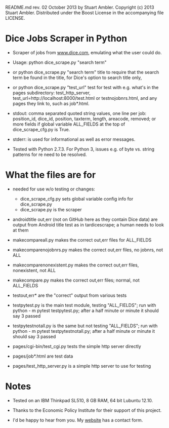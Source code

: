 README.md rev. 02 October 2013 by Stuart Ambler.
Copyright (c) 2013 Stuart Ambler.
Distributed under the Boost License in the accompanying file LICENSE.

Dice Jobs Scraper in Python
========
- Scraper of jobs from www.dice.com, emulating what the user could do.

- Usage: python dice\_scrape.py "search term"

- or     python dice\_scrape.py "search term" title
to require that the search term be found in the title, for Dice's option to
search title only,

- or     python dice\_scrape.py "test\_url" test
for test with e.g. what's in the pages subdirectory: test\_http\_server,
test\_url=http://localhost:8000/test.html or testnojobnrs.html, and any pages
 they link to, such as job*.html.

- stdout: comma separated quoted string values, one line per job:
position\_id, dice\_id, position, taxterm, length, areacode, removed; or more
fields if global variable ALL\_FIELDS at the top of dice\_scrape\_cfg.py is True.

- stderr: is used for informational as well as error messages.

- Tested with Python 2.7.3.  For Python 3, issues e.g. of byte vs. string
patterns for re need to be resolved.

What the files are for
======================
- needed for use w/o testing or changes:
  * dice\_scrape\_cfg.py sets global variable config info for dice\_scrape.py
  * dice\_scrape.py is the scraper

- androidtitle out,err (not on GitHub here as they contain Dice data) are output from Android title test as in tardicescrape; a human needs to look at them

- makecompareall.py makes the correct out,err files for ALL\_FIELDS

- makecomparenojobnrs.py makes the correct out,err files, no jobnrs, not ALL

- makecomparenonexistent.py makes the correct out,err files, nonexistent, not ALL

- makecompare.py makes the correct out,err files; normal, not ALL\_FIELDS

- testout,err* are the "correct" output from various tests

- testpytest.py is the main test module, testing "ALL\_FIELDS"; run with python - m pytest testpytest.py; after a half minute or minute it should say 3 passed

- testpytestnotall.py is the same but not testing "ALL\_FIELDS"; run with python - m pytest testpytestnotall.py; after a half minute or minute it should say 3 passed

- pages/cgi-bin/test\_cgi.py tests the simple http server directly

- pages/job*.html are test data

- pages/test\_http\_server.py is a simple http server to use for testing


Notes
======================
- Tested on an IBM Thinkpad SL510, 8 GB RAM, 64 bit Lubuntu 12.10.

- Thanks to the Economic Policy Institute for their support of this project.

- I'd be happy to hear from you.  My [website](http://www.zulazon.com) has a
contact form.
